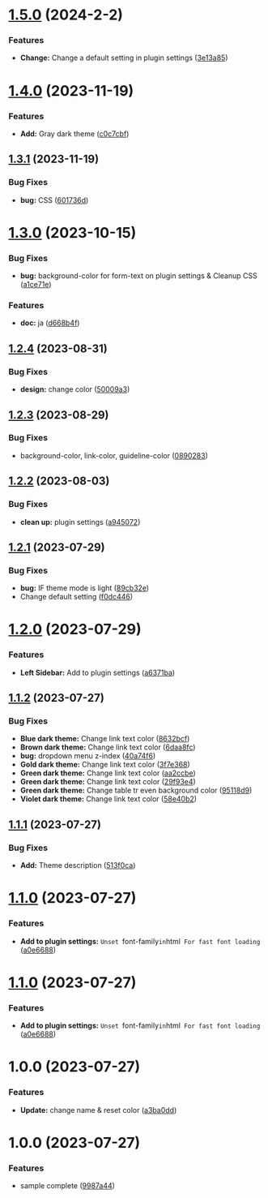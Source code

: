 # [1.5.0](https://github.com/YU000jp/logseq-theme-classic-dark-theme-pack/compare/v1.4.0...v1.5.0) (2024-2-2)


### Features

* **Change:** Change a default setting in plugin settings ([3e13a85](https://github.com/YU000jp/logseq-theme-classic-dark-theme-pack/commit/3e13a8538f68d4148f7e8ab26f337a3cb32f5ec7))

# [1.4.0](https://github.com/YU000jp/logseq-theme-classic-dark-theme-pack/compare/v1.3.1...v1.4.0) (2023-11-19)


### Features

* **Add:** Gray dark theme ([c0c7cbf](https://github.com/YU000jp/logseq-theme-classic-dark-theme-pack/commit/c0c7cbf5f88bbf11cc0362ec6ab57be62d3c15fd))

## [1.3.1](https://github.com/YU000jp/logseq-theme-classic-dark-theme-pack/compare/v1.3.0...v1.3.1) (2023-11-19)


### Bug Fixes

* **bug:** CSS ([601736d](https://github.com/YU000jp/logseq-theme-classic-dark-theme-pack/commit/601736dfb25c5b76d7af45a4c88a24e07ad657f3))

# [1.3.0](https://github.com/YU000jp/logseq-theme-classic-dark-theme-pack/compare/v1.2.4...v1.3.0) (2023-10-15)


### Bug Fixes

* **bug:** background-color for form-text on plugin settings & Cleanup CSS ([a1ce71e](https://github.com/YU000jp/logseq-theme-classic-dark-theme-pack/commit/a1ce71ee257c4642edc908586e9b59395adfc02d))


### Features

* **doc:** ja ([d668b4f](https://github.com/YU000jp/logseq-theme-classic-dark-theme-pack/commit/d668b4f8f0f06e4672152c8f495dbbf57a56a272))

## [1.2.4](https://github.com/YU000jp/logseq-theme-classic-dark-theme-pack/compare/v1.2.3...v1.2.4) (2023-08-31)


### Bug Fixes

* **design:** change color ([50009a3](https://github.com/YU000jp/logseq-theme-classic-dark-theme-pack/commit/50009a387d5a4c927f886a66a3ad95dc4b3415ee))

## [1.2.3](https://github.com/YU000jp/logseq-theme-classic-dark-theme-pack/compare/v1.2.2...v1.2.3) (2023-08-29)


### Bug Fixes

* background-color, link-color, guideline-color ([0890283](https://github.com/YU000jp/logseq-theme-classic-dark-theme-pack/commit/0890283c98dd1f9cd29b497eb68568fcf428855c))

## [1.2.2](https://github.com/YU000jp/logseq-theme-classic-dark-theme-pack/compare/v1.2.1...v1.2.2) (2023-08-03)


### Bug Fixes

* **clean up:** plugin settings ([a945072](https://github.com/YU000jp/logseq-theme-classic-dark-theme-pack/commit/a945072dae07e39699dcd5424610c49a2a7cb5e9))

## [1.2.1](https://github.com/YU000jp/logseq-theme-classic-dark-theme-pack/compare/v1.2.0...v1.2.1) (2023-07-29)


### Bug Fixes

* **bug:** IF theme mode is light ([89cb32e](https://github.com/YU000jp/logseq-theme-classic-dark-theme-pack/commit/89cb32e9dd4ddf299abad87a9f5c752e25e3083e))
* Change default setting ([f0dc446](https://github.com/YU000jp/logseq-theme-classic-dark-theme-pack/commit/f0dc4469445f01f319bcb34ae56726f0d91a109d))

# [1.2.0](https://github.com/YU000jp/logseq-theme-classic-dark-theme-pack/compare/v1.1.2...v1.2.0) (2023-07-29)


### Features

* **Left Sidebar:** Add to plugin settings ([a6371ba](https://github.com/YU000jp/logseq-theme-classic-dark-theme-pack/commit/a6371baa43c0cdd586d023b735059cd405bf1312))

## [1.1.2](https://github.com/YU000jp/logseq-theme-classic-dark-theme-pack/compare/v1.1.1...v1.1.2) (2023-07-27)


### Bug Fixes

* **Blue dark theme:** Change link text color ([8632bcf](https://github.com/YU000jp/logseq-theme-classic-dark-theme-pack/commit/8632bcfbdbbad4f00860dfe3716fda6f7509820d))
* **Brown dark theme:** Change link text color ([6daa8fc](https://github.com/YU000jp/logseq-theme-classic-dark-theme-pack/commit/6daa8fcc53b9b3fd52194400844bbea8c6812cfd))
* **bug:** dropdown menu z-index ([40a74f6](https://github.com/YU000jp/logseq-theme-classic-dark-theme-pack/commit/40a74f6b281d2f44f0e23d45d3554c4886835c64))
* **Gold dark theme:** Change link text color ([3f7e368](https://github.com/YU000jp/logseq-theme-classic-dark-theme-pack/commit/3f7e368cfa3966fda09205b730ea29f3f0eba6df))
* **Green dark theme:** Change link text color ([aa2ccbe](https://github.com/YU000jp/logseq-theme-classic-dark-theme-pack/commit/aa2ccbeacf570298b752959a30c16b8d86a7fb16))
* **Green dark theme:** Change link text color ([29f93e4](https://github.com/YU000jp/logseq-theme-classic-dark-theme-pack/commit/29f93e4024edf35766e964c268c71ad3d5e7e1ee))
* **Green dark theme:** Change table tr even background color ([95118d9](https://github.com/YU000jp/logseq-theme-classic-dark-theme-pack/commit/95118d9a4551b93766f3decc4d4231e1a021f44a))
* **Violet dark theme:** Change link text color ([58e40b2](https://github.com/YU000jp/logseq-theme-classic-dark-theme-pack/commit/58e40b2c2368a9075f8c60c51ef1280dfa219659))

## [1.1.1](https://github.com/YU000jp/logseq-theme-classic-dark-theme-pack/compare/v1.1.0...v1.1.1) (2023-07-27)


### Bug Fixes

* **Add:** Theme description ([513f0ca](https://github.com/YU000jp/logseq-theme-classic-dark-theme-pack/commit/513f0ca65b727d5fc4b803f7e92fdcaf9d24dc84))

# [1.1.0](https://github.com/YU000jp/logseq-theme-classic-dark-theme-pack/compare/v1.0.0...v1.1.0) (2023-07-27)


### Features

* **Add to plugin settings:** `Unset `font-family` in `html` For fast font loading` ([a0e6688](https://github.com/YU000jp/logseq-theme-classic-dark-theme-pack/commit/a0e6688fc73fcf8e9d7167df8a31023704f330df))

# [1.1.0](https://github.com/YU000jp/logseq-theme-classic-dark-theme-pack/compare/v1.0.0...v1.1.0) (2023-07-27)


### Features

* **Add to plugin settings:** `Unset `font-family` in `html` For fast font loading` ([a0e6688](https://github.com/YU000jp/logseq-theme-classic-dark-theme-pack/commit/a0e6688fc73fcf8e9d7167df8a31023704f330df))

# 1.0.0 (2023-07-27)


### Features

* **Update:** change name & reset color ([a3ba0dd](https://github.com/YU000jp/logseq-theme-classic-dark-theme-pack/commit/a3ba0ddcd1c6f992ca1df21af01cadb33621ea84))

# 1.0.0 (2023-07-27)


### Features

* sample complete ([9987a44](https://github.com/YU000jp/logseq-theme-template/commit/9987a442734e0f7765e8b5d23d2f4200a16c4830))
